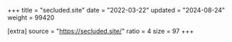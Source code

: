 +++
title = "secluded.site"
date = "2022-03-22"
updated = "2024-08-24"
weight = 99420

[extra]
source = "https://secluded.site/"
ratio = 4
size = 97
+++
